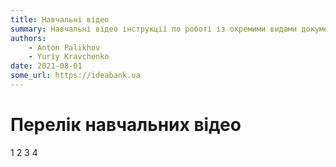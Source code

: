 ```yaml
---
title: Навчальні відео
summary: Навчальні відео інструкції по роботі із окремими видами документів та із загальною функціональністю системи.
authors:
    - Anton Palikhov
    - Yuriy Kravchenko
date: 2021-08-01
some_url: https://ideabank.ua
---
```

# Перелік навчальних відео

1
2
3
4
